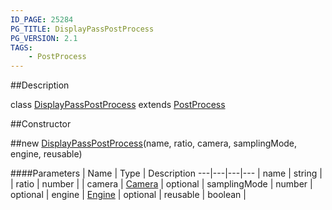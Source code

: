 ```yaml
---
ID_PAGE: 25284
PG_TITLE: DisplayPassPostProcess
PG_VERSION: 2.1
TAGS:
    - PostProcess
---
```

##Description

class [DisplayPassPostProcess](/classes/2.2-alpha/DisplayPassPostProcess) extends [PostProcess](/classes/2.2-alpha/PostProcess)



##Constructor

##new [DisplayPassPostProcess](/classes/2.2-alpha/DisplayPassPostProcess)(name, ratio, camera, samplingMode, engine, reusable)



####Parameters
 | Name | Type | Description
---|---|---|---
 | name | string | 
 | ratio | number | 
 | camera | [Camera](/classes/2.2-alpha/Camera) | 
optional | samplingMode | number | 
optional | engine | [Engine](/classes/2.2-alpha/Engine) | 
optional | reusable | boolean | 

